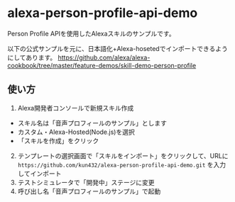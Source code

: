 # alexa-person-profile-api-demo

Person Profile APIを使用したAlexaスキルのサンプルです。

以下の公式サンプルを元に、日本語化+Alexa-hosetedでインポートできるようにしてあります。
https://github.com/alexa/alexa-cookbook/tree/master/feature-demos/skill-demo-person-profile

## 使い方

1. Alexa開発者コンソールで新規スキル作成
  - スキル名は「音声プロフィールのサンプル」とします
  - カスタム・Alexa-Hosted(Node.js)を選択
  - 「スキルを作成」をクリック
2. テンプレートの選択画面で「スキルをインポート」をクリックして、URLに `https://github.com/kun432/alexa-person-profile-api-demo.git` を入力してインポート
3. テストシミュレータで「開発中」ステージに変更
4. 呼び出し名「音声プロフィールのサンプル」で起動

